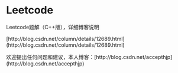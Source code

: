 # Leetcode
Leetcode题解（C++版），详细博客说明
<p>
  [http://blog.csdn.net/column/details/12689.html](http://blog.csdn.net/column/details/12689.html)
</p>
<p>
  欢迎提出任何问题和建议，本人博客：[http://blog.csdn.net/accepthjp](http://blog.csdn.net/accepthjp)
</p>
